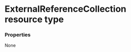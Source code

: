# ExternalReferenceCollection resource type



### Properties
None

<!-- uuid: 4d2d74fb-8329-4a4c-bdd5-d225857696e0
2015-10-09 18:34:12 UTC -->
